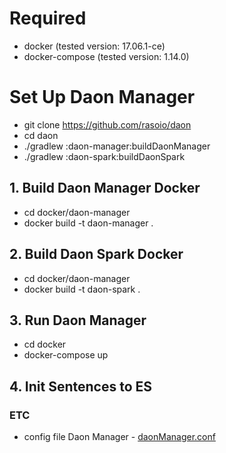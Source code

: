 # Required

- docker (tested version: 17.06.1-ce)
- docker-compose (tested version: 1.14.0)

# Set Up Daon Manager

- git clone https://github.com/rasoio/daon
- cd daon
- ./gradlew :daon-manager:buildDaonManager
- ./gradlew :daon-spark:buildDaonSpark

## 1. Build Daon Manager Docker

- cd docker/daon-manager
- docker build -t daon-manager .

## 2. Build Daon Spark Docker

- cd docker/daon-manager
- docker build -t daon-spark .

## 3. Run Daon Manager

- cd docker
- docker-compose up

## 4. Init Sentences to ES



### ETC 

- config file Daon Manager - [daonManager.conf](https://github.com/rasoio/daon/blob/master/docker/daon-manager/daonManager.conf)

